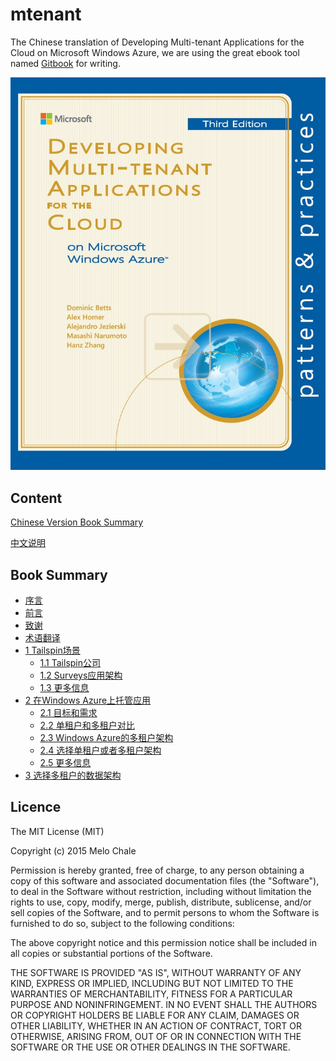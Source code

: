 # mtenant
The Chinese translation of Developing Multi-tenant Applications for the Cloud on Microsoft Windows Azure, we are using the great ebook tool named [Gitbook](https://github.com/GitbookIO/gitbook) for writing.

![](cover.jpg?raw=true)

## Content

[Chinese Version Book Summary](zh/SUMMARY.md)

[中文说明](README_CN.md)

## Book Summary

* [序言](zh/Foreword.md)
* [前言](zh/Preface.md)
* [致谢](zh/Acknowledgments.md)
* [术语翻译](zh/Terminology.md)
* [1 Tailspin场景](zh/1.0-TheTailspinScenario.md)
    * [1.1 Tailspin公司](zh/1.1-TheTailspinCompany.md)
    * [1.2 Surveys应用架构](zh/1.2-TheSurveysApplicationArchitecture.md)
    * [1.3 更多信息](zh/1.3-MoreInformation.md)
* [2 在Windows Azure上托管应用](zh/2.0-HostingAMultiTenantApplicationOnWindowsAzure.md)
    * [2.1 目标和需求](zh/2.1-GoalsAndRequirements.md)
    * [2.2 单租户和多租户对比](zh/2.2-SingleTenantvsMultipleTenant.md)
    * [2.3 Windows Azure的多租户架构](zh/2.3-MultiTenancyArchitectureInWindowsAzure.md)
    * [2.4 选择单租户或者多租户架构](zh/2.4-SelectingASingleTenantOrMultiTenantArchitecture.md)
    * [2.5 更多信息](zh/2.5-MoreInformation.md)
* [3 选择多租户的数据架构](zh/3.0-ChoosingAMultiTenantDataArchitecture.md)


## Licence

The MIT License (MIT)

Copyright (c) 2015 Melo Chale

Permission is hereby granted, free of charge, to any person obtaining a copy
of this software and associated documentation files (the "Software"), to deal
in the Software without restriction, including without limitation the rights
to use, copy, modify, merge, publish, distribute, sublicense, and/or sell
copies of the Software, and to permit persons to whom the Software is
furnished to do so, subject to the following conditions:

The above copyright notice and this permission notice shall be included in all
copies or substantial portions of the Software.

THE SOFTWARE IS PROVIDED "AS IS", WITHOUT WARRANTY OF ANY KIND, EXPRESS OR
IMPLIED, INCLUDING BUT NOT LIMITED TO THE WARRANTIES OF MERCHANTABILITY,
FITNESS FOR A PARTICULAR PURPOSE AND NONINFRINGEMENT. IN NO EVENT SHALL THE
AUTHORS OR COPYRIGHT HOLDERS BE LIABLE FOR ANY CLAIM, DAMAGES OR OTHER
LIABILITY, WHETHER IN AN ACTION OF CONTRACT, TORT OR OTHERWISE, ARISING FROM,
OUT OF OR IN CONNECTION WITH THE SOFTWARE OR THE USE OR OTHER DEALINGS IN THE
SOFTWARE.